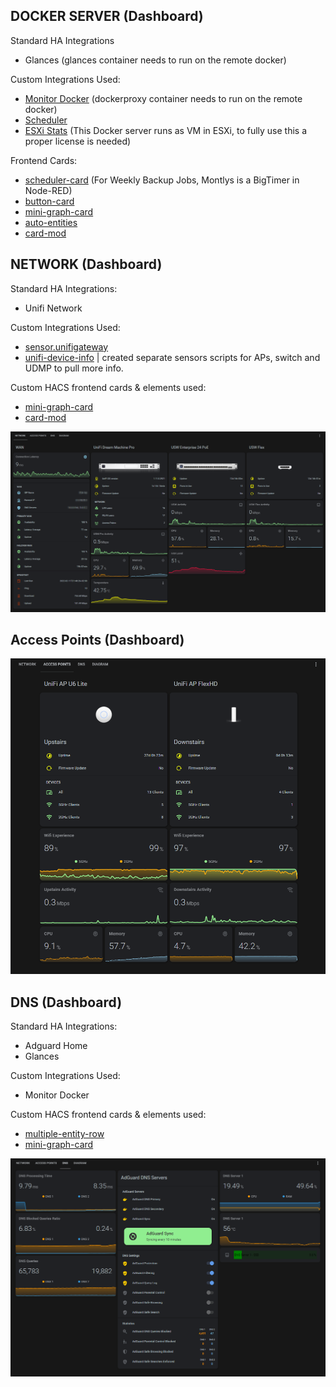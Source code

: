 ## DOCKER SERVER (Dashboard)

Standard HA Integrations
* Glances (glances container needs to run on the remote docker)

Custom Integrations Used:
* [Monitor Docker](https://github.com/ualex73/monitor_docker) (dockerproxy container needs to run on the remote docker)
* [Scheduler](https://github.com/nielsfaber/scheduler-component)
* [ESXi Stats](https://github.com/wxt9861/esxi_stats) (This Docker server runs as VM in ESXi, to fully use this a proper license is needed)

Frontend Cards:
* [scheduler-card](https://github.com/nielsfaber/scheduler-card) (For Weekly Backup Jobs, Montlys is a BigTimer in Node-RED)
* [button-card](https://github.com/custom-cards/button-card)
* [mini-graph-card](https://github.com/kalkih/mini-graph-card)
* [auto-entities](https://github.com/thomasloven/lovelace-auto-entities)
* [card-mod](https://github.com/thomasloven/lovelace-card-mod)

## NETWORK (Dashboard)

Standard HA Integrations:
* Unifi Network

Custom Integrations Used:
* [sensor.unifigateway](https://github.com/custom-components/sensor.unifigateway)
* [unifi-device-info](https://github.com/w1tw0lf/Unifi-Device-info) | created separate sensors scripts for APs, switch and UDMP to pull more info.

Custom HACS frontend cards & elements used:
* [mini-graph-card](https://github.com/kalkih/mini-graph-card)
* [card-mod](https://github.com/thomasloven/lovelace-card-mod)

![HA Overview](/examples/Network-dashboard.png)

## Access Points (Dashboard)

![Access Points](/examples/HA-AccessPoints.png)

## DNS (Dashboard)

Standard HA Integrations:
* Adguard Home
* Glances

Custom Integrations Used:
* Monitor Docker

Custom HACS frontend cards & elements used:
* [multiple-entity-row](https://github.com/benct/lovelace-multiple-entity-row)
* [mini-graph-card](https://github.com/kalkih/mini-graph-card)

![DNS](/examples/HA-DNS-dashboard.png)
